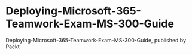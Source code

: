 # Deploying-Microsoft-365-Teamwork-Exam-MS-300-Guide
Deploying-Microsoft-365-Teamwork-Exam-MS-300-Guide, published by Packt
